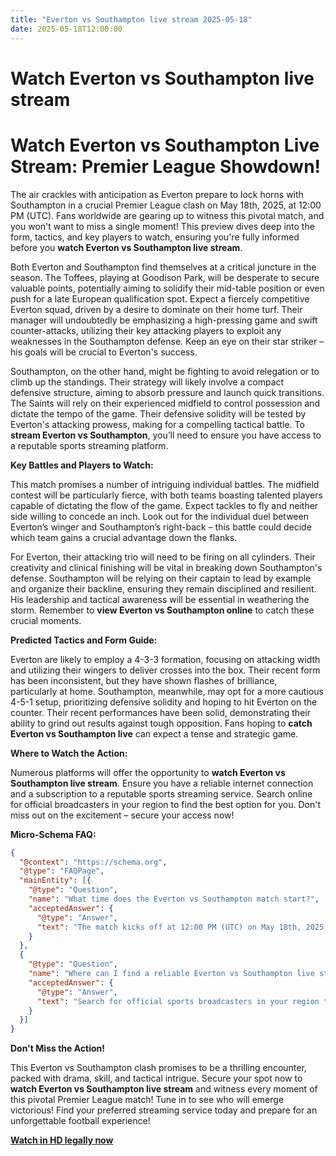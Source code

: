 ```yaml
---
title: "Everton vs Southampton live stream 2025-05-18"
date: 2025-05-18T12:00:00
---
```


# Watch Everton vs Southampton live stream

# Watch Everton vs Southampton Live Stream: Premier League Showdown!

The air crackles with anticipation as Everton prepare to lock horns with Southampton in a crucial Premier League clash on May 18th, 2025, at 12:00 PM (UTC). Fans worldwide are gearing up to witness this pivotal match, and you won't want to miss a single moment! This preview dives deep into the form, tactics, and key players to watch, ensuring you're fully informed before you **watch Everton vs Southampton live stream**.

Both Everton and Southampton find themselves at a critical juncture in the season. The Toffees, playing at Goodison Park, will be desperate to secure valuable points, potentially aiming to solidify their mid-table position or even push for a late European qualification spot. Expect a fiercely competitive Everton squad, driven by a desire to dominate on their home turf. Their manager will undoubtedly be emphasizing a high-pressing game and swift counter-attacks, utilizing their key attacking players to exploit any weaknesses in the Southampton defense. Keep an eye on their star striker – his goals will be crucial to Everton's success.

Southampton, on the other hand, might be fighting to avoid relegation or to climb up the standings. Their strategy will likely involve a compact defensive structure, aiming to absorb pressure and launch quick transitions. The Saints will rely on their experienced midfield to control possession and dictate the tempo of the game. Their defensive solidity will be tested by Everton's attacking prowess, making for a compelling tactical battle. To **stream Everton vs Southampton**, you’ll need to ensure you have access to a reputable sports streaming platform.

**Key Battles and Players to Watch:**

This match promises a number of intriguing individual battles. The midfield contest will be particularly fierce, with both teams boasting talented players capable of dictating the flow of the game. Expect tackles to fly and neither side willing to concede an inch. Look out for the individual duel between Everton’s winger and Southampton’s right-back – this battle could decide which team gains a crucial advantage down the flanks.

For Everton, their attacking trio will need to be firing on all cylinders. Their creativity and clinical finishing will be vital in breaking down Southampton's defense. Southampton will be relying on their captain to lead by example and organize their backline, ensuring they remain disciplined and resilient. His leadership and tactical awareness will be essential in weathering the storm. Remember to **view Everton vs Southampton online** to catch these crucial moments.

**Predicted Tactics and Form Guide:**

Everton are likely to employ a 4-3-3 formation, focusing on attacking width and utilizing their wingers to deliver crosses into the box. Their recent form has been inconsistent, but they have shown flashes of brilliance, particularly at home. Southampton, meanwhile, may opt for a more cautious 4-5-1 setup, prioritizing defensive solidity and hoping to hit Everton on the counter. Their recent performances have been solid, demonstrating their ability to grind out results against tough opposition. Fans hoping to **catch Everton vs Southampton live** can expect a tense and strategic game.

**Where to Watch the Action:**

Numerous platforms will offer the opportunity to **watch Everton vs Southampton live stream**. Ensure you have a reliable internet connection and a subscription to a reputable sports streaming service. Search online for official broadcasters in your region to find the best option for you. Don't miss out on the excitement – secure your access now!

**Micro-Schema FAQ:**

```json
{
  "@context": "https://schema.org",
  "@type": "FAQPage",
  "mainEntity": [{
    "@type": "Question",
    "name": "What time does the Everton vs Southampton match start?",
    "acceptedAnswer": {
      "@type": "Answer",
      "text": "The match kicks off at 12:00 PM (UTC) on May 18th, 2025."
    }
  },
  {
    "@type": "Question",
    "name": "Where can I find a reliable Everton vs Southampton live stream?",
    "acceptedAnswer": {
      "@type": "Answer",
      "text": "Search for official sports broadcasters in your region that offer online streaming services. Ensure you have a subscription and a stable internet connection."
    }
  }]
}
```

**Don't Miss the Action!**

This Everton vs Southampton clash promises to be a thrilling encounter, packed with drama, skill, and tactical intrigue. Secure your spot now to **watch Everton vs Southampton live stream** and witness every moment of this pivotal Premier League match! Tune in to see who will emerge victorious! Find your preferred streaming service today and prepare for an unforgettable football experience!


[**Watch in HD legally now**](/web/static/track.html?url=https%3A%2F%2Fwww.iptv.shopping%2Fpricing&match=Everton-Southampton&ts=2025-05-18T12:00:00)
